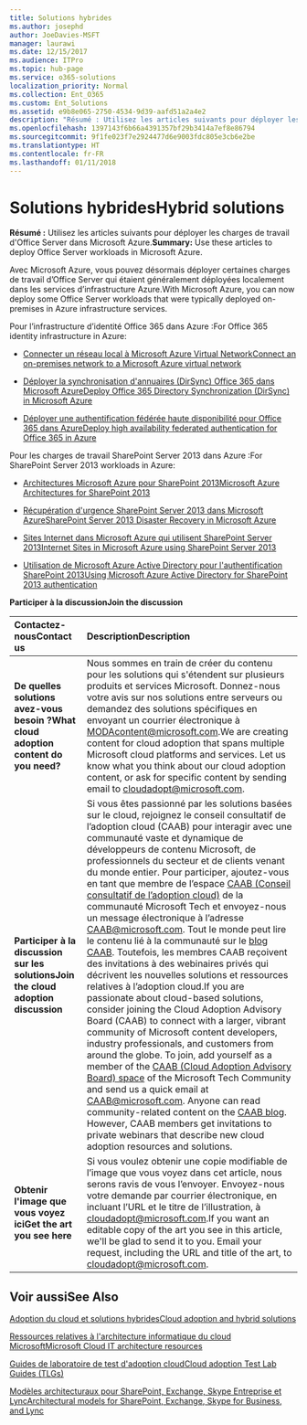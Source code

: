 ```yaml
---
title: Solutions hybrides
ms.author: josephd
author: JoeDavies-MSFT
manager: laurawi
ms.date: 12/15/2017
ms.audience: ITPro
ms.topic: hub-page
ms.service: o365-solutions
localization_priority: Normal
ms.collection: Ent_O365
ms.custom: Ent_Solutions
ms.assetid: e9b8e065-2750-4534-9d39-aafd51a2a4e2
description: "Résumé : Utilisez les articles suivants pour déployer les charges de travail d'Office Server dans Microsoft Azure."
ms.openlocfilehash: 1397143f6b66a4391357bf29b3414a7ef8e86794
ms.sourcegitcommit: 9f1fe023f7e2924477d6e9003fdc805e3cb6e2be
ms.translationtype: HT
ms.contentlocale: fr-FR
ms.lasthandoff: 01/11/2018
---
```

# <a name="hybrid-solutions"></a><span data-ttu-id="40528-103">Solutions hybrides</span><span class="sxs-lookup"><span data-stu-id="40528-103">Hybrid solutions</span></span>

 <span data-ttu-id="40528-104">**Résumé :** Utilisez les articles suivants pour déployer les charges de travail d'Office Server dans Microsoft Azure.</span><span class="sxs-lookup"><span data-stu-id="40528-104">**Summary:** Use these articles to deploy Office Server workloads in Microsoft Azure.</span></span>
  
<span data-ttu-id="40528-105">Avec Microsoft Azure, vous pouvez désormais déployer certaines charges de travail d’Office Server qui étaient généralement déployées localement dans les services d’infrastructure Azure.</span><span class="sxs-lookup"><span data-stu-id="40528-105">With Microsoft Azure, you can now deploy some Office Server workloads that were typically deployed on-premises in Azure infrastructure services.</span></span>
  
<span data-ttu-id="40528-106">Pour l’infrastructure d’identité Office 365 dans Azure :</span><span class="sxs-lookup"><span data-stu-id="40528-106">For Office 365 identity infrastructure in Azure:</span></span>
  
- [<span data-ttu-id="40528-107">Connecter un réseau local à Microsoft Azure Virtual Network</span><span class="sxs-lookup"><span data-stu-id="40528-107">Connect an on-premises network to a Microsoft Azure virtual network</span></span>](connect-an-on-premises-network-to-a-microsoft-azure-virtual-network.md)
    
- [<span data-ttu-id="40528-108">Déployer la synchronisation d'annuaires (DirSync) Office 365 dans Microsoft Azure</span><span class="sxs-lookup"><span data-stu-id="40528-108">Deploy Office 365 Directory Synchronization (DirSync) in Microsoft Azure</span></span>](deploy-office-365-directory-synchronization-dirsync-in-microsoft-azure.md)
    
- [<span data-ttu-id="40528-109">Déployer une authentification fédérée haute disponibilité pour Office 365 dans Azure</span><span class="sxs-lookup"><span data-stu-id="40528-109">Deploy high availability federated authentication for Office 365 in Azure</span></span>](deploy-high-availability-federated-authentication-for-office-365-in-azure.md)
    
<span data-ttu-id="40528-110">Pour les charges de travail SharePoint Server 2013 dans Azure :</span><span class="sxs-lookup"><span data-stu-id="40528-110">For SharePoint Server 2013 workloads in Azure:</span></span>
  
- [<span data-ttu-id="40528-111">Architectures Microsoft Azure pour SharePoint 2013</span><span class="sxs-lookup"><span data-stu-id="40528-111">Microsoft Azure Architectures for SharePoint 2013</span></span>](microsoft-azure-architectures-for-sharepoint-2013.md)
    
- [<span data-ttu-id="40528-112">Récupération d'urgence SharePoint Server 2013 dans Microsoft Azure</span><span class="sxs-lookup"><span data-stu-id="40528-112">SharePoint Server 2013 Disaster Recovery in Microsoft Azure</span></span>](sharepoint-server-2013-disaster-recovery-in-microsoft-azure.md)
    
- [<span data-ttu-id="40528-113">Sites Internet dans Microsoft Azure qui utilisent SharePoint Server 2013</span><span class="sxs-lookup"><span data-stu-id="40528-113">Internet Sites in Microsoft Azure using SharePoint Server 2013</span></span>](internet-sites-in-microsoft-azure-using-sharepoint-server-2013.md)
    
- [<span data-ttu-id="40528-114">Utilisation de Microsoft Azure Active Directory pour l'authentification SharePoint 2013</span><span class="sxs-lookup"><span data-stu-id="40528-114">Using Microsoft Azure Active Directory for SharePoint 2013 authentication</span></span>](using-microsoft-azure-active-directory-for-sharepoint-2013-authentication.md)
    
<span data-ttu-id="40528-115">**Participer à la discussion**</span><span class="sxs-lookup"><span data-stu-id="40528-115">**Join the discussion**</span></span>

|<span data-ttu-id="40528-116">**Contactez-nous**</span><span class="sxs-lookup"><span data-stu-id="40528-116">**Contact us**</span></span>|<span data-ttu-id="40528-117">**Description**</span><span class="sxs-lookup"><span data-stu-id="40528-117">**Description**</span></span>|
|:-----|:-----|
|<span data-ttu-id="40528-118">**De quelles solutions avez-vous besoin ?**</span><span class="sxs-lookup"><span data-stu-id="40528-118">**What cloud adoption content do you need?**</span></span> <br/> |<span data-ttu-id="40528-p101">Nous sommes en train de créer du contenu pour les solutions qui s'étendent sur plusieurs produits et services Microsoft. Donnez-nous votre avis sur nos solutions entre serveurs ou demandez des solutions spécifiques en envoyant un courrier électronique à [MODAcontent@microsoft.com](mailto:cloudadopt@microsoft.com?Subject=[Cloud%20Adoption%20Content%20Feedback]:%20).</span><span class="sxs-lookup"><span data-stu-id="40528-p101">We are creating content for cloud adoption that spans multiple Microsoft cloud platforms and services. Let us know what you think about our cloud adoption content, or ask for specific content by sending email to [cloudadopt@microsoft.com](mailto:cloudadopt@microsoft.com?Subject=[Cloud%20Adoption%20Content%20Feedback]:%20).  </span></span><br/> |
|<span data-ttu-id="40528-121">**Participer à la discussion sur les solutions**</span><span class="sxs-lookup"><span data-stu-id="40528-121">**Join the cloud adoption discussion**</span></span> <br/> |<span data-ttu-id="40528-p102">Si vous êtes passionné par les solutions basées sur le cloud, rejoignez le conseil consultatif de l’adoption cloud (CAAB) pour interagir avec une communauté vaste et dynamique de développeurs de contenu Microsoft, de professionnels du secteur et de clients venant du monde entier. Pour participer, ajoutez-vous en tant que membre de l’espace [CAAB (Conseil consultatif de l’adoption cloud)]((https://aka.ms/caab)) de la communauté Microsoft Tech et envoyez-nous un message électronique à l’adresse [CAAB@microsoft.com](mailto:caab@microsoft.com?Subject=I%20just%20joined%20the%20Cloud%20Adoption%20Advisory%20Board!). Tout le monde peut lire le contenu lié à la communauté sur le [blog CAAB]((https://blogs.technet.com/b/solutions_advisory_board/)). Toutefois, les membres CAAB reçoivent des invitations à des webinaires privés qui décrivent les nouvelles solutions et ressources relatives à l’adoption cloud.</span><span class="sxs-lookup"><span data-stu-id="40528-p102">If you are passionate about cloud-based solutions, consider joining the Cloud Adoption Advisory Board (CAAB) to connect with a larger, vibrant community of Microsoft content developers, industry professionals, and customers from around the globe. To join, add yourself as a member of the [CAAB (Cloud Adoption Advisory Board) space]((https://aka.ms/caab)) of the Microsoft Tech Community and send us a quick email at [CAAB@microsoft.com](mailto:caab@microsoft.com?Subject=I%20just%20joined%20the%20Cloud%20Adoption%20Advisory%20Board!). Anyone can read community-related content on the [CAAB blog]((https://blogs.technet.com/b/solutions_advisory_board/)). However, CAAB members get invitations to private webinars that describe new cloud adoption resources and solutions.  </span></span><br/> |
|<span data-ttu-id="40528-125">**Obtenir l'image que vous voyez ici**</span><span class="sxs-lookup"><span data-stu-id="40528-125">**Get the art you see here**</span></span> <br/> |<span data-ttu-id="40528-p103">Si vous voulez obtenir une copie modifiable de l’image que vous voyez dans cet article, nous serons ravis de vous l’envoyer. Envoyez-nous votre demande par courrier électronique, en incluant l’URL et le titre de l’illustration, à [cloudadopt@microsoft.com](mailto:cloudadopt@microsoft.com?subject=[Art%20Request]:%20).</span><span class="sxs-lookup"><span data-stu-id="40528-p103">If you want an editable copy of the art you see in this article, we'll be glad to send it to you. Email your request, including the URL and title of the art, to [cloudadopt@microsoft.com](mailto:cloudadopt@microsoft.com?subject=[Art%20Request]:%20).  </span></span><br/> |
   
## <a name="see-also"></a><span data-ttu-id="40528-128">Voir aussi</span><span class="sxs-lookup"><span data-stu-id="40528-128">See Also</span></span>

[<span data-ttu-id="40528-129">Adoption du cloud et solutions hybrides</span><span class="sxs-lookup"><span data-stu-id="40528-129">Cloud adoption and hybrid solutions</span></span>](cloud-adoption-and-hybrid-solutions.md)
  
[<span data-ttu-id="40528-130">Ressources relatives à l'architecture informatique du cloud Microsoft</span><span class="sxs-lookup"><span data-stu-id="40528-130">Microsoft Cloud IT architecture resources</span></span>](microsoft-cloud-it-architecture-resources.md)
  
[<span data-ttu-id="40528-131">Guides de laboratoire de test d'adoption cloud</span><span class="sxs-lookup"><span data-stu-id="40528-131">Cloud adoption Test Lab Guides (TLGs)</span></span>](cloud-adoption-test-lab-guides-tlgs.md)
  
[<span data-ttu-id="40528-132">Modèles architecturaux pour SharePoint, Exchange, Skype Entreprise et Lync</span><span class="sxs-lookup"><span data-stu-id="40528-132">Architectural models for SharePoint, Exchange, Skype for Business, and Lync</span></span>](architectural-models-for-sharepoint-exchange-skype-for-business-and-lync.md)


